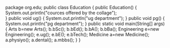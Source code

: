 package org.edu;
public class Education {
	public Education() {
		System.out.println("cources offered by the collage");	
	}
	public void ug() {
		System.out.println("ug department");
	}
	public void pg() {
		System.out.println("pg department");
	}
	public static void main(String[] args) {
		Arts b=new Arts();
		b.bSc();
		b.bEd();
		b.bA();
		b.bBa();
		Engineering e=new Engineering();
		e.ug();
		e.bE();
		e.bTech();
		Medicine a=new Medicine();
		a.physiyo();
		a.dental();
		a.mbbs();
	}
}
